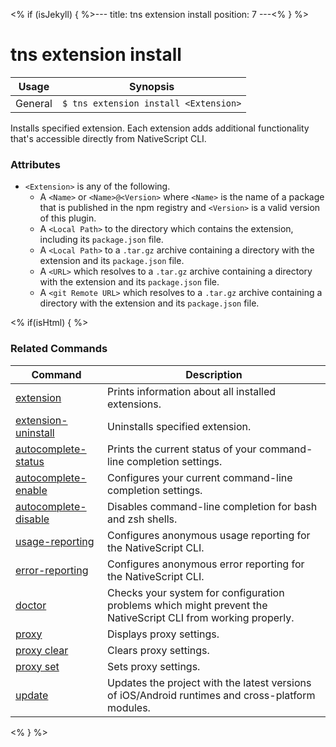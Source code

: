 <% if (isJekyll) { %>---
title: tns extension install
position: 7
---<% } %>
# tns extension install


Usage | Synopsis
------|-------
General | `$ tns extension install <Extension>`

Installs specified extension. Each extension adds additional functionality that's accessible directly from NativeScript CLI.

### Attributes

* `<Extension>` is any of the following.
    * A `<Name>` or `<Name>@<Version>` where `<Name>` is the name of a package that is published in the npm registry and `<Version>` is a valid version of this plugin.
    * A `<Local Path>` to the directory which contains the extension, including its `package.json` file.
    * A `<Local Path>` to a `.tar.gz` archive containing a directory with the extension and its `package.json` file.
    * A `<URL>` which resolves to a `.tar.gz` archive containing a directory with the extension and its `package.json` file.
    * A `<git Remote URL>` which resolves to a `.tar.gz` archive containing a directory with the extension and its `package.json` file.

<% if(isHtml) { %>
### Related Commands

Command | Description
----------|----------
[extension](extension.html) | Prints information about all installed extensions.
[extension-uninstall](extension-uninstall.html) | Uninstalls specified extension.
[autocomplete-status](autocomplete-status.html) | Prints the current status of your command-line completion settings.
[autocomplete-enable](autocomplete-enable.html) | Configures your current command-line completion settings.
[autocomplete-disable](autocomplete-disable.html) | Disables command-line completion for bash and zsh shells.
[usage-reporting](usage-reporting.html) | Configures anonymous usage reporting for the NativeScript CLI.
[error-reporting](error-reporting.html) | Configures anonymous error reporting for the NativeScript CLI.
[doctor](doctor.html) | Checks your system for configuration problems which might prevent the NativeScript CLI from working properly.
[proxy](proxy.html) | Displays proxy settings.
[proxy clear](proxy-clear.html) | Clears proxy settings.
[proxy set](proxy-set.html) | Sets proxy settings.
[update](update.html) | Updates the project with the latest versions of iOS/Android runtimes and cross-platform modules.
<% } %>